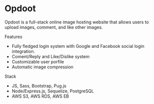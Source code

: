 # Opdoot

Opdoot is a full-stack online image hosting website that allows users to upload images, comment, and like other images.

Features
* Fully fledged login system with Google and Facebook social login integration.
* Coment/Reply and Like/Dislike system
* Customizable user porfile
* Automatic image compression

Stack
* JS, Sass, Bootstrap, Pug.js
* Node/Express.js, Sequelize, PostgreSQL
* AWS S3, AWS RDS, AWS EB
